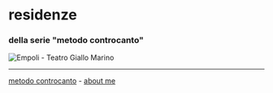 # residenze  
### della serie "metodo controcanto"

![](https://live.staticflickr.com/65535/51785851388_fc22b101fc_c.jpg "Empoli - Teatro Giallo Marino")


---   
[metodo controcanto](https://cacioman.github.io/controcanto000.html) - [about me](https://about.me/cacioman) 
